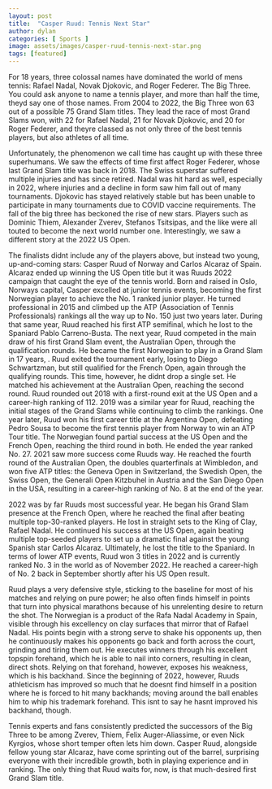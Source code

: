 ```yaml
---
layout: post
title:  "Casper Ruud: Tennis Next Star"
author: dylan
categories: [ Sports ]
image: assets/images/casper-ruud-tennis-next-star.png
tags: [featured]
---
```


For 18 years, three colossal names have dominated the world of mens tennis: Rafael Nadal, Novak Djokovic, and Roger Federer. The Big Three. You could ask anyone to name a tennis player, and more than half the time, theyd say one of those names. From 2004 to 2022, the Big Three won 63 out of a possible 75 Grand Slam titles. They lead the race of most Grand Slams won, with 22 for Rafael Nadal, 21 for Novak Djokovic, and 20 for Roger Federer, and theyre classed as not only three of the best tennis players, but also athletes of all time.

Unfortunately, the phenomenon we call time has caught up with these three superhumans. We saw the effects of time first affect Roger Federer, whose last Grand Slam title was back in 2018. The Swiss superstar suffered multiple injuries and has since retired. Nadal was hit hard as well, especially in 2022, where injuries and a decline in form saw him fall out of many tournaments. Djokovic has stayed relatively stable but has been unable to participate in many tournaments due to COVID vaccine requirements. The fall of the big three has beckoned the rise of new stars. Players such as Dominic Thiem, Alexander Zverev, Stefanos Tsitsipas, and the like were all touted to become the next world number one. Interestingly, we saw a different story at the 2022 US Open.

The finalists didnt include any of the players above, but instead two young, up-and-coming stars: Casper Ruud of Norway and Carlos Alcaraz of Spain. Alcaraz ended up winning the US Open title but it was Ruuds 2022 campaign that caught the eye of the tennis world. Born and raised in Oslo, Norways capital, Casper excelled at junior tennis events, becoming the first Norwegian player to achieve the No. 1 ranked junior player. He turned professional in 2015 and climbed up the ATP (Association of Tennis Professionals) rankings all the way up to No. 150 just two years later. During that same year, Ruud reached his first ATP semifinal, which he lost to the Spaniard Pablo Carreno-Busta. The next year, Ruud competed in the main draw of his first Grand Slam event, the Australian Open, through the qualification rounds. He became the first Norwegian to play in a Grand Slam in 17 years, . Ruud exited the tournament early, losing to Diego Schwartzman, but still qualified for the French Open, again through the qualifying rounds. This time, however, he didnt drop a single set. He matched his achievement at the Australian Open, reaching the second round. Ruud rounded out 2018 with a first-round exit at the US Open and a career-high ranking of 112. 2019 was a similar year for Ruud, reaching the initial stages of the Grand Slams while continuing to climb the rankings. One year later, Ruud won his first career title at the Argentina Open, defeating Pedro Sousa to become the first tennis player from Norway to win an ATP Tour title. The Norwegian found partial success at the US Open and the French Open, reaching the third round in both. He ended the year ranked No. 27. 2021 saw more success come Ruuds way. He reached the fourth round of the Australian Open, the doubles quarterfinals at Wimbledon, and won five ATP titles: the Geneva Open in Switzerland, the Swedish Open, the Swiss Open, the Generali Open Kitzbuhel in Austria and the San Diego Open in the USA, resulting in a career-high ranking of No. 8 at the end of the year. 

2022 was by far Ruuds most successful year. He began his Grand Slam presence at the French Open, where he reached the final after beating multiple top-30-ranked players. He lost in straight sets to the King of Clay, Rafael Nadal. He continued his success at the US Open, again beating multiple top-seeded players to set up a dramatic final against the young Spanish star Carlos Alcaraz. Ultimately, he lost the title to the Spaniard. In terms of lower ATP events, Ruud won 3 titles in 2022 and is currently ranked No. 3 in the world as of November 2022. He reached a career-high of No. 2 back in September shortly after his US Open result.

Ruud plays a very defensive style, sticking to the baseline for most of his matches and relying on pure power; he also often finds himself in points that turn into physical marathons because of his unrelenting desire to return the shot. The Norwegian is a product of the Rafa Nadal Academy in Spain, visible through his excellency on clay surfaces that mirror that of Rafael Nadal. His points begin with a strong serve to shake his opponents up, then he continuously makes his opponents go back and forth across the court, grinding and tiring them out. He executes winners through his excellent topspin forehand, which he is able to nail into corners, resulting in clean, direct shots. Relying on that forehand, however, exposes his weakness, which is his backhand. Since the beginning of 2022, however, Ruuds athleticism has improved so much that he doesnt find himself in a position where he is forced to hit many backhands; moving around the ball enables him to whip his trademark forehand. This isnt to say he hasnt improved his backhand, though.

Tennis experts and fans consistently predicted the successors of the Big Three to be among Zverev, Thiem, Felix Auger-Aliassime, or even Nick Kyrgios, whose short temper often lets him down. Casper Ruud, alongside fellow young star Alcaraz, have come sprinting out of the barrel, surprising everyone with their incredible growth, both in playing experience and in ranking. The only thing that Ruud waits for, now, is that much-desired first Grand Slam title.


